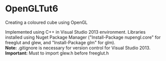 OpenGLTut6
==========

Creating a coloured cube using OpenGL

Implemented using C++ in Visual Studio 2013 environment. Libraries installed using Nuget Package Manager ("Install-Package nupengl.core" for freeglut and glew, and "Install-Package glm" for glm). 
<br><b>Note:</b> .gitignore is necessary for version control for Visual Studio 2013.
<br><b>Important:</b> Must to import glew.h before freeglut.h
